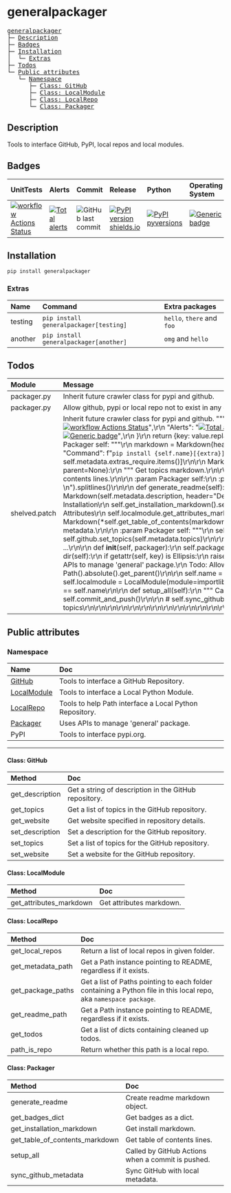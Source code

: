 # generalpackager

<pre>
<a href='#generalpackager'>generalpackager</a>  
├─ <a href='#Description'>Description</a>  
├─ <a href='#Badges'>Badges</a>  
├─ <a href='#Installation'>Installation</a>  
│  └─ <a href='#Extras'>Extras</a>  
├─ <a href='#Todos'>Todos</a>  
└─ <a href='#Public-attributes'>Public attributes</a>  
   └─ <a href='#Namespace'>Namespace</a>  
      ├─ <a href='#Class-GitHub'>Class: GitHub</a>  
      ├─ <a href='#Class-LocalModule'>Class: LocalModule</a>  
      ├─ <a href='#Class-LocalRepo'>Class: LocalRepo</a>  
      └─ <a href='#Class-Packager'>Class: Packager</a>
</pre>

## Description
Tools to interface GitHub, PyPI, local repos and local modules.

## Badges
| UnitTests                                                                                                                                                               | Alerts                                                                                                                                                                                | Commit                                                                                          | Release                                                                                                                    | Python                                                                                                                          | Operating System                                                                                                              |
|:------------------------------------------------------------------------------------------------------------------------------------------------------------------------|:--------------------------------------------------------------------------------------------------------------------------------------------------------------------------------------|:------------------------------------------------------------------------------------------------|:---------------------------------------------------------------------------------------------------------------------------|:--------------------------------------------------------------------------------------------------------------------------------|:------------------------------------------------------------------------------------------------------------------------------|
| [![workflow Actions Status](https://github.com/ManderaGeneral/generalpackager/workflows/workflow/badge.svg)](https://github.com/ManderaGeneral/generalpackager/actions) | [![Total alerts](https://img.shields.io/lgtm/alerts/g/ManderaGeneral/generalpackager.svg?logo=lgtm&logoWidth=18)](https://lgtm.com/projects/g/ManderaGeneral/generalpackager/alerts/) | ![GitHub last commit](https://img.shields.io/github/last-commit/ManderaGeneral/generalpackager) | [![PyPI version shields.io](https://img.shields.io/pypi/v/generalpackager.svg)](https://pypi.org/project/generalpackager/) | [![PyPI pyversions](https://img.shields.io/pypi/pyversions/generalpackager.svg)](https://pypi.python.org/pypi/generalpackager/) | [![Generic badge](https://img.shields.io/badge/platforms-Windows%20%7C%20Ubuntu%20%7C%20MacOS-blue.svg)](https://shields.io/) |

## Installation
```
pip install generalpackager
```

### Extras
| Name    | Command                                | Extra packages             |
|:--------|:---------------------------------------|:---------------------------|
| testing | `pip install generalpackager[testing]` | `hello`, `there` and `foo` |
| another | `pip install generalpackager[another]` | `omg` and `hello`          |

## Todos
| Module        | Message                                                                                                                                                                                                                                                                                                                                                                                                                                                                                                                                                                                                                                                                                                                                                                                                                                                                                                                                                                                                                                                                                                                                                                                                                                                                                                                                                                                                                                                                                                                                                                                                                                                                                                                                                                                                                                                                                                                                                                                                                                                                                                                                                                                                                                                                                                                                                                                                                                                                                                                                                                                                                                                                                                                                                                                                                                                                                                                                                                                                                                                                                                                                                                                                                                                                                                                                                                                                                                                                                                                                                                                                                                                                                                                                                                                                                                                                                                                                                                                                                                                                                                                                                                                                                                                                                                                                                                                                                                                                                                                                                                                                                                                                                                                                                                                                                                                                                                                                                                                                                                                                                                                                                                                                                                                                                                                                                                                                                                                                                                                                                                                                                                                                                                                                                                                                                                                                                                                                                                                                                                                       |
|:--------------|:--------------------------------------------------------------------------------------------------------------------------------------------------------------------------------------------------------------------------------------------------------------------------------------------------------------------------------------------------------------------------------------------------------------------------------------------------------------------------------------------------------------------------------------------------------------------------------------------------------------------------------------------------------------------------------------------------------------------------------------------------------------------------------------------------------------------------------------------------------------------------------------------------------------------------------------------------------------------------------------------------------------------------------------------------------------------------------------------------------------------------------------------------------------------------------------------------------------------------------------------------------------------------------------------------------------------------------------------------------------------------------------------------------------------------------------------------------------------------------------------------------------------------------------------------------------------------------------------------------------------------------------------------------------------------------------------------------------------------------------------------------------------------------------------------------------------------------------------------------------------------------------------------------------------------------------------------------------------------------------------------------------------------------------------------------------------------------------------------------------------------------------------------------------------------------------------------------------------------------------------------------------------------------------------------------------------------------------------------------------------------------------------------------------------------------------------------------------------------------------------------------------------------------------------------------------------------------------------------------------------------------------------------------------------------------------------------------------------------------------------------------------------------------------------------------------------------------------------------------------------------------------------------------------------------------------------------------------------------------------------------------------------------------------------------------------------------------------------------------------------------------------------------------------------------------------------------------------------------------------------------------------------------------------------------------------------------------------------------------------------------------------------------------------------------------------------------------------------------------------------------------------------------------------------------------------------------------------------------------------------------------------------------------------------------------------------------------------------------------------------------------------------------------------------------------------------------------------------------------------------------------------------------------------------------------------------------------------------------------------------------------------------------------------------------------------------------------------------------------------------------------------------------------------------------------------------------------------------------------------------------------------------------------------------------------------------------------------------------------------------------------------------------------------------------------------------------------------------------------------------------------------------------------------------------------------------------------------------------------------------------------------------------------------------------------------------------------------------------------------------------------------------------------------------------------------------------------------------------------------------------------------------------------------------------------------------------------------------------------------------------------------------------------------------------------------------------------------------------------------------------------------------------------------------------------------------------------------------------------------------------------------------------------------------------------------------------------------------------------------------------------------------------------------------------------------------------------------------------------------------------------------------------------------------------------------------------------------------------------------------------------------------------------------------------------------------------------------------------------------------------------------------------------------------------------------------------------------------------------------------------------------------------------------------------------------------------------------------------------------------------------------------------------------------------------------|
| packager.py   | Inherit future crawler class for pypi and github.                                                                                                                                                                                                                                                                                                                                                                                                                                                                                                                                                                                                                                                                                                                                                                                                                                                                                                                                                                                                                                                                                                                                                                                                                                                                                                                                                                                                                                                                                                                                                                                                                                                                                                                                                                                                                                                                                                                                                                                                                                                                                                                                                                                                                                                                                                                                                                                                                                                                                                                                                                                                                                                                                                                                                                                                                                                                                                                                                                                                                                                                                                                                                                                                                                                                                                                                                                                                                                                                                                                                                                                                                                                                                                                                                                                                                                                                                                                                                                                                                                                                                                                                                                                                                                                                                                                                                                                                                                                                                                                                                                                                                                                                                                                                                                                                                                                                                                                                                                                                                                                                                                                                                                                                                                                                                                                                                                                                                                                                                                                                                                                                                                                                                                                                                                                                                                                                                                                                                                                                             |
| packager.py   | Allow github, pypi or local repo not to exist in any combination.                                                                                                                                                                                                                                                                                                                                                                                                                                                                                                                                                                                                                                                                                                                                                                                                                                                                                                                                                                                                                                                                                                                                                                                                                                                                                                                                                                                                                                                                                                                                                                                                                                                                                                                                                                                                                                                                                                                                                                                                                                                                                                                                                                                                                                                                                                                                                                                                                                                                                                                                                                                                                                                                                                                                                                                                                                                                                                                                                                                                                                                                                                                                                                                                                                                                                                                                                                                                                                                                                                                                                                                                                                                                                                                                                                                                                                                                                                                                                                                                                                                                                                                                                                                                                                                                                                                                                                                                                                                                                                                                                                                                                                                                                                                                                                                                                                                                                                                                                                                                                                                                                                                                                                                                                                                                                                                                                                                                                                                                                                                                                                                                                                                                                                                                                                                                                                                                                                                                                                                             |
| shelved.patch | Inherit future crawler class for pypi and github. \"\"\"\r\n    def get_badges_dict(self):\r\n        \"\"\" Get badges as a dict.\r\n\r\n            :param Packager self: \"\"\"\r\n        badges = {\r\n            \"UnitTests\": \"[![workflow Actions Status](https://github.com/ManderaGeneral/PACKAGE/workflows/workflow/badge.svg)](https://github.com/ManderaGeneral/PACKAGE/actions)\",\r\n            \"Alerts\": \"[![Total alerts](https://img.shields.io/lgtm/alerts/g/ManderaGeneral/PACKAGE.svg?logo=lgtm&logoWidth=18)](https://lgtm.com/projects/g/ManderaGeneral/PACKAGE/alerts/)\",\r\n            \"Commit\": \"![GitHub last commit](https://img.shields.io/github/last-commit/ManderaGeneral/PACKAGE)\",\r\n            \"Release\": \"[![PyPI version shields.io](https://img.shields.io/pypi/v/PACKAGE.svg)](https://pypi.org/project/PACKAGE/)\",\r\n            \"Python\": \"[![PyPI pyversions](https://img.shields.io/pypi/pyversions/PACKAGE.svg)](https://pypi.python.org/pypi/PACKAGE/)\",\r\n            \"Operating System\": \"[![Generic badge](https://img.shields.io/badge/platforms-Windows%20%7C%20Ubuntu%20%7C%20MacOS-blue.svg)](https://shields.io/)\",\r\n        }\r\n        return {key: value.replace(\"PACKAGE\", self.name) for key, value in badges.items()}\r\n\r\n    def get_installation_markdown(self):\r\n        \"\"\" Get install markdown.\r\n\r\n            :param Packager self: \"\"\"\r\n        markdown = Markdown(header=\"Installation\").add_code_lines(f'pip install {self.name}')\r\n\r\n        if len(self.metadata.extras_require) > 1:\r\n            list_of_dicts = [{\r\n                \"Name\": extra,\r\n                \"Command\": f\"`pip install {self.name}[{extra}]`\",\r\n                \"Extra packages\": comma_and_and(*[f\"`{x}`\" for x in requires], period=False),\r\n            } for extra, requires in self.metadata.extras_require.items()]\r\n\r\n            Markdown(header=\"Extras\", parent=markdown).add_table_lines(*list_of_dicts)\r\n\r\n        return markdown\r\n\r\n    def get_topics_markdown(self, parent=None):\r\n        \"\"\" Get topics markdown.\r\n\r\n            :param Packager self:\r\n            :param parent: \"\"\"\r\n        print(self.metadata.topics)\r\n\r\n    def get_table_of_contents(self, markdown):\r\n        \"\"\" Get table of contents lines.\r\n\r\n            :param Packager self:\r\n            :param markdown: \"\"\"\r\n        return markdown.view(custom_repr=lambda md: md.link(md.header), spacer=\" \", print_out=False).replace(\"\\n\", \"  \\n\").splitlines()\r\n\r\n    def generate_readme(self):\r\n        \"\"\" Create readme markdown object.\r\n\r\n            :param Packager self: \"\"\"\r\n        markdown = Markdown(header=self.name)\r\n\r\n        # Description\r\n        Markdown(self.metadata.description, header=\"Description\", parent=markdown)\r\n\r\n        # Badges\r\n        Markdown(header=\"Badges\", parent=markdown).add_table_lines(self.get_badges_dict())\r\n\r\n        # Installation\r\n        self.get_installation_markdown().set_parent(parent=markdown)\r\n\r\n        # Todos\r\n        Markdown(header=\"Todos\", parent=markdown).add_table_lines(*self.localrepo.get_todos())\r\n\r\n        # Attributes\r\n        self.localmodule.get_attributes_markdown().set_parent(parent=markdown)\r\n\r\n        # Table of contents\r\n        Markdown(*self.get_table_of_contents(markdown)).set_parent(parent=markdown).set_index(0)\r\n\r\n        return markdown\r\n\r\n    def sync_github_metadata(self):\r\n        \"\"\" Sync GitHub with local metadata.\r\n\r\n            :param Packager self: \"\"\"\r\n        self.github.set_website(f\"https://pypi.org/project/{self.name}/\")\r\n        self.github.set_description(self.metadata.description)\r\n        self.github.set_topics(self.metadata.topics)\r\n\r\n\r\n\r\nclass _Metadata:\r\n    name = ...\r\n    version = ...\r\n    description = ...\r\n    install_requires = ...\r\n    extras_require = ...\r\n    classifiers = ...\r\n    topics = ...\r\n\r\n    def __init__(self, packager):\r\n        self.packager = packager\r\n\r\n        for key, value in self.packager.localrepo.get_metadata_path().read().items():\r\n            setattr(self, key, value)\r\n\r\n        for key in dir(self):\r\n            if getattr(self, key) is Ellipsis:\r\n                raise AssertionError(f\"Key '{key}' for {self.packager}'s metadata is still ...\")\r\n\r\n\r\n@initBases\r\nclass Packager(_PackagerMarkdown):\r\n    \"\"\" Uses APIs to manage 'general' package.\r\n        Todo: Allow github, pypi or local repo not to exist in any combination. \"\"\"\r\n    def __init__(self, name, repos_path=None):\r\n        if repos_path is None:\r\n            repos_path = Path().absolute().get_parent()\r\n\r\n        self.name = name\r\n        self.repos_path = repos_path\r\n\r\n        self.github = GitHub(name=name)\r\n        self.localrepo = LocalRepo(path=repos_path / name)\r\n        self.localmodule = LocalModule(module=importlib.import_module(name=name))\r\n        self.pypi = PyPI(name=name)\r\n\r\n        self.metadata = _Metadata(packager=self)\r\n\r\n        assert self.metadata.name == self.name\r\n\r\n    def setup_all(self):\r\n        \"\"\" Called by GitHub Actions when a commit is pushed. \"\"\"\r\n        self.localrepo.get_readme_path().text.write(self.generate_readme(), overwrite=True)\r\n        # self.commit_and_push()\r\n\r\n        # self.sync_github_metadata()\r\n\r\n        # HERE ** TOC links\r\n        # 2 HERE ** Release history from commits\r\n        # 3 HERE ** Generate classifiers from topics\r\n\r\n\r\n\r\n\r\n\r\n\r\n\r\n\r\n\r\n\r\n\r\n\r\n\r\n\r\n\r\n\r\n\r\n\r\n\r\n\r\n\r\n\r\n\r\n\r\n\r\n\r\n\r\n\r\n\r\n\r\n\r\n\r\n\r\n\r\n\r\n\r\n\r\n\r\n\r\n\r\n\r\n\r\n\r\n\r\n\r\n\r\n\r\n\r\n\r\n\r\n\r\n\r\n\r\n\r\n\r\n |

## Public attributes

### Namespace
| Name                              | Doc                                                     |
|:----------------------------------|:--------------------------------------------------------|
| [GitHub](#Class-GitHub)           | Tools to interface a GitHub Repository.                 |
| [LocalModule](#Class-LocalModule) | Tools to interface a Local Python Module.               |
| [LocalRepo](#Class-LocalRepo)     | Tools to help Path interface a Local Python Repository. |
| [Packager](#Class-Packager)       | Uses APIs to manage 'general' package.                  |
| PyPI                              | Tools to interface pypi.org.                            |
<hr>

#### Class: GitHub
| Method          | Doc                                                   |
|:----------------|:------------------------------------------------------|
| get_description | Get a string of description in the GitHub repository. |
| get_topics      | Get a list of topics in the GitHub repository.        |
| get_website     | Get website specified in repository details.          |
| set_description | Set a description for the GitHub repository.          |
| set_topics      | Set a list of topics for the GitHub repository.       |
| set_website     | Set a website for the GitHub repository.              |

#### Class: LocalModule
| Method                  | Doc                      |
|:------------------------|:-------------------------|
| get_attributes_markdown | Get attributes markdown. |

#### Class: LocalRepo
| Method            | Doc                                                                                                               |
|:------------------|:------------------------------------------------------------------------------------------------------------------|
| get_local_repos   | Return a list of local repos in given folder.                                                                     |
| get_metadata_path | Get a Path instance pointing to README, regardless if it exists.                                                  |
| get_package_paths | Get a list of Paths pointing to each folder containing a Python file in this local repo, aka `namespace package`. |
| get_readme_path   | Get a Path instance pointing to README, regardless if it exists.                                                  |
| get_todos         | Get a list of dicts containing cleaned up todos.                                                                  |
| path_is_repo      | Return whether this path is a local repo.                                                                         |

#### Class: Packager
| Method                         | Doc                                               |
|:-------------------------------|:--------------------------------------------------|
| generate_readme                | Create readme markdown object.                    |
| get_badges_dict                | Get badges as a dict.                             |
| get_installation_markdown      | Get install markdown.                             |
| get_table_of_contents_markdown | Get table of contents lines.                      |
| setup_all                      | Called by GitHub Actions when a commit is pushed. |
| sync_github_metadata           | Sync GitHub with local metadata.                  |